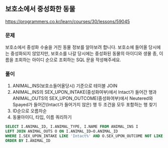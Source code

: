 ## 보호소에서 중성화한 동물
https://programmers.co.kr/learn/courses/30/lessons/59045

### 문제
보호소에서 중성화 수술을 거친 동물 정보를 알아보려 합니다. 
보호소에 들어올 당시에는 중성화되지 않았지만, 보호소를 나갈 당시에는 중성화된 동물의 아이디와 생물 종, 이름을 조회하는 아이디 순으로 조회하는 SQL 문을 작성해주세요.

### 풀이
1) ANIMAL_INS(보호소들어올당시) 기준으로 테이블 JOIN
2) ANIMAL_INS의 SEX_UPON_INTAKE(중성화여부)에서 Intact가 들어간 행과 ANIMAL_OUTS의 SEX_UPON_OUTCOME(중성화여부)에서 Neutered와 Spayed가 들어간(Intact가 들어가지 않은) 행 두 조건을 모두 포함하는 행 찾기
3) ID순으로 오름차순
4) 동물아이디, 타입, 이름 쿼리하기

```SQL
SELECT I.ANIMAL_ID, I.ANIMAL_TYPE, I.NAME FROM ANIMAL_INS I
LEFT JOIN ANIMAL_OUTS O ON I.ANIMAL_ID=O.ANIMAL_ID
WHERE I.SEX_UPON_INTAKE LIKE 'Intact%' AND O.SEX_UPON_OUTCOME NOT LIKE 'Intact%'
ORDER BY I.ANIMAL_ID
```
